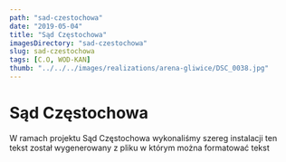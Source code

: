 ```yaml
---
path: "sad-czestochowa"
date: "2019-05-04"
title: "Sąd Częstochowa"
imagesDirectory: "sad-czestochowa"
slug: sad-czestochowa
tags: [C.O, WOD-KAN]
thumb: "../../../images/realizations/arena-gliwice/DSC_0038.jpg"
---
```


# Sąd Częstochowa

W ramach projektu Sąd Częstochowa wykonaliśmy szereg instalacji 
ten tekst został wygenerowany z pliku w którym można formatować tekst
